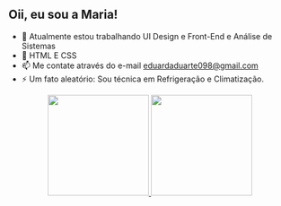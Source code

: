 
## Oii, eu sou a Maria!

- 🔭 Atualmente estou trabalhando UI Design e Front-End e Análise de Sistemas
- 🌱 HTML E CSS
- 📫 Me contate através do e-mail eduardaduarte098@gmail.com
- ⚡ Um fato aleatório: Sou técnica em Refrigeração e Climatização.

<div align="center">
  <a href="https://github.com/duarteduarda">
  <img height="180em" src="https://github-readme-stats.vercel.app/api?username=duarteduarda&show_icons=true&theme=moltack&include_all_commits=true&count_private=true"/>
  <img height="180em" src="https://github-readme-stats.vercel.app/api/top-langs/?username=duarteduarda&layout=compact&langs_count=7&theme=moltack"/>
</div>
  
  
